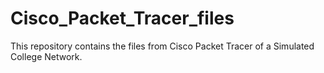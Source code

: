 # Cisco_Packet_Tracer_files
This repository contains the files from Cisco Packet Tracer of a Simulated College Network.

